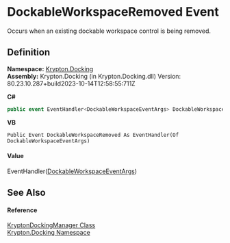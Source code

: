 # DockableWorkspaceRemoved Event


Occurs when an existing dockable workspace control is being removed.



## Definition
**Namespace:** <a href="98399376-cf41-9454-4b4d-4fab2ca20bc7.md">Krypton.Docking</a>  
**Assembly:** Krypton.Docking (in Krypton.Docking.dll) Version: 80.23.10.287+build2023-10-14T12:58:55:711Z

**C#**
``` C#
public event EventHandler<DockableWorkspaceEventArgs> DockableWorkspaceRemoved
```
**VB**
``` VB
Public Event DockableWorkspaceRemoved As EventHandler(Of DockableWorkspaceEventArgs)
```



#### Value
EventHandler(<a href="b04e64ff-b699-1797-25ab-0ef33dd2e927.md">DockableWorkspaceEventArgs</a>)

## See Also


#### Reference
<a href="6c9c237d-95cb-a4ce-72c6-cd7684d3287e.md">KryptonDockingManager Class</a>  
<a href="98399376-cf41-9454-4b4d-4fab2ca20bc7.md">Krypton.Docking Namespace</a>  
